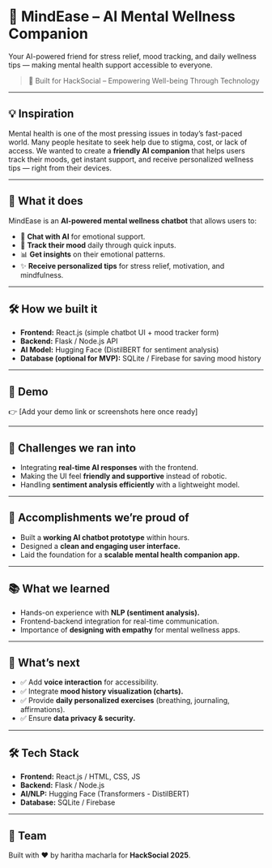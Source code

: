 
# 🌿 MindEase – AI Mental Wellness Companion  
Your AI-powered friend for stress relief, mood tracking, and daily wellness tips — making mental health support accessible to everyone.


> 🚀 Built for HackSocial – Empowering Well-being Through Technology  

---

## 💡 Inspiration  
Mental health is one of the most pressing issues in today’s fast-paced world. Many people hesitate to seek help due to stigma, cost, or lack of access. We wanted to create a **friendly AI companion** that helps users track their moods, get instant support, and receive personalized wellness tips — right from their devices.  

---

## 🎯 What it does  
MindEase is an **AI-powered mental wellness chatbot** that allows users to:  
- 🧠 **Chat with AI** for emotional support.  
- 🌈 **Track their mood** daily through quick inputs.  
- 📊 **Get insights** on their emotional patterns.  
- ✨ **Receive personalized tips** for stress relief, motivation, and mindfulness.  

---

## 🛠️ How we built it  
- **Frontend:** React.js (simple chatbot UI + mood tracker form)  
- **Backend:** Flask / Node.js API  
- **AI Model:** Hugging Face (DistilBERT for sentiment analysis)  
- **Database (optional for MVP):** SQLite / Firebase for saving mood history  

---

## 🚀 Demo  
👉 [Add your demo link or screenshots here once ready]  

---

## 🧩 Challenges we ran into  
- Integrating **real-time AI responses** with the frontend.  
- Making the UI feel **friendly and supportive** instead of robotic.  
- Handling **sentiment analysis efficiently** with a lightweight model.  

---

## 🌟 Accomplishments we’re proud of  
- Built a **working AI chatbot prototype** within hours.  
- Designed a **clean and engaging user interface.**  
- Laid the foundation for a **scalable mental health companion app.**  

---

## 📚 What we learned  
- Hands-on experience with **NLP (sentiment analysis).**  
- Frontend-backend integration for real-time communication.  
- Importance of **designing with empathy** for mental wellness apps.  

---

## 🔮 What’s next  
- ✅ Add **voice interaction** for accessibility.  
- ✅ Integrate **mood history visualization (charts).**  
- ✅ Provide **daily personalized exercises** (breathing, journaling, affirmations).  
- ✅ Ensure **data privacy & security.**  

---

## 🛠️ Tech Stack  
- **Frontend:** React.js / HTML, CSS, JS  
- **Backend:** Flask / Node.js  
- **AI/NLP:** Hugging Face (Transformers - DistilBERT)  
- **Database:** SQLite / Firebase  

---

## 🤝 Team  
Built with ❤️ by haritha macharla for **HackSocial 2025**.  

